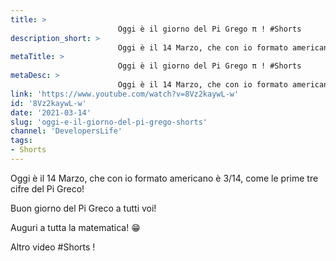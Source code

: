 ```yaml
---
title: > 
                        Oggi è il giorno del Pi Grego π ! #Shorts
description_short: > 
                        Oggi è il 14 Marzo, che con io formato americano è 3/14, come le prime tre cifre del Pi Greco! Buon giorno del Pi Greco a tutti voi!
metaTitle: > 
                        Oggi è il giorno del Pi Grego π ! #Shorts
metaDesc: > 
                        Oggi è il 14 Marzo, che con io formato americano è 3/14, come le prime tre cifre del Pi Greco! Buon giorno del Pi Greco a tutti voi!
link: 'https://www.youtube.com/watch?v=8Vz2kaywL-w'
id: '8Vz2kaywL-w'
date: '2021-03-14'
slug: 'oggi-e-il-giorno-del-pi-grego-shorts'
channel: 'DevelopersLife'
tags: 
- Shorts
---
```

Oggi è il 14 Marzo, che con io formato americano è 3/14, come le prime tre cifre del Pi Greco!

Buon giorno del Pi Greco a tutti voi!

Auguri a tutta la matematica! 😁

Altro video #Shorts !